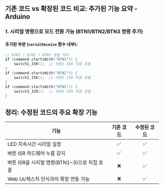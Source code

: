 ## 기존 코드 vs 확장된 코드 비교: 추가된 기능 요약 - Arduino

### 1. 시리얼 명령으로 모드 전환 가능 (BTN1/BTN2/BTN3 명령 추가)

#### 추가된 부분 (`serialReceive` 함수 내부):

```cpp
// BTN1 / BTN2 / BTN3 명령 처리
if (command.startsWith("BTN1")) {
    switch1_ISR();  // 버튼1 ISR 직접 호출
}
if (command.startsWith("BTN2")) {
    switch2_ISR();  // 버튼2 ISR 직접 호출
}
if (command.startsWith("BTN3")) {
    switch3_ISR();  // 버튼3 ISR 직접 호출
}
```


## 정리: 수정된 코드의 주요 확장 기능

| 기능                                                    | 기존 코드 | 수정된 코드 |
|---------------------------------------------------------|:---------:|:-----------:|
| LED 지속시간 시리얼 설정                                 | ✅        | ✅          |
| 버튼 ISR 하드웨어 누름 감지                              | ✅        | ✅          |
| 버튼 ISR을 시리얼 명령(BTN1~3)으로 직접 호출             | ❌        | ✅          |
| Web UI/제스처 인식과의 확장 연동 가능                    | ❌        | ✅          |

